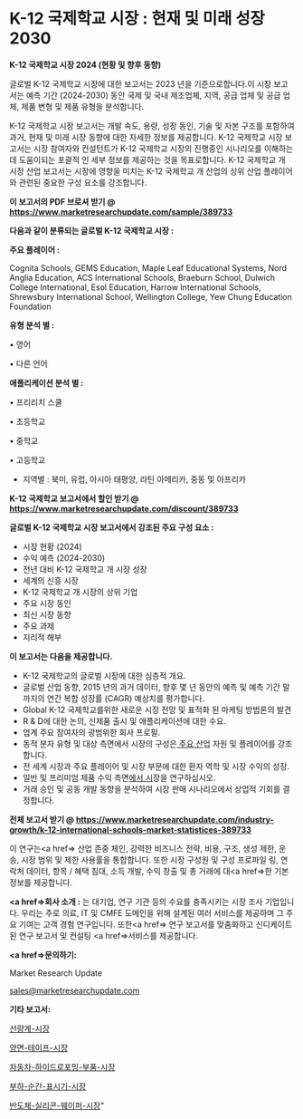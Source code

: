 # K-12 국제학교 시장 : 현재 및 미래 성장 2030

<strong>K-12 국제학교 시장 2024 (현황 및 향후 동향)</strong>

글로벌 K-12 국제학교 시장에 대한 보고서는 2023 년을 기준으로합니다.이 시장 보고서는 예측 기간 (2024-2030) 동안 국제 및 국내 제조업체, 지역, 공급 업체 및 공급 업체, 제품 변형 및 제품 유형을 분석합니다.

K-12 국제학교 시장 보고서는 개발 속도, 용량, 성장 동인, 기술 및 자본 구조를 포함하여 과거, 현재 및 미래 시장 동향에 대한 자세한 정보를 제공합니다. K-12 국제학교 시장 보고서는 시장 참여자와 컨설턴트가 K-12 국제학교 시장의 진행중인 시나리오를 이해하는 데 도움이되는 포괄적 인 세부 정보를 제공하는 것을 목표로합니다. K-12 국제학교 개 시장 산업 보고서는 시장에 영향을 미치는 K-12 국제학교 개 산업의 상위 산업 플레이어와 관련된 중요한 구성 요소를 강조합니다.



<strong>이 보고서의 PDF 브로셔 받기 @ <a href=https://www.marketresearchupdate.com/sample/389733>https://www.marketresearchupdate.com/sample/389733</a></strong>



<strong>다음과 같이 분류되는 글로벌 K-12 국제학교 시장 :</strong>



<strong>주요 플레이어 :</strong>

Cognita Schools, GEMS Education, Maple Leaf Educational Systems, Nord Anglia Education, ACS International Schools, Braeburn School, Dulwich College International, Esol Education, Harrow International Schools, Shrewsbury International School, Wellington College, Yew Chung Education Foundation



<strong>유형 분석 별 :</strong>

• 영어

• 다른 언어



<strong>애플리케이션 분석 별 :</strong>

• 프리리치 스쿨

• 초등학교

• 중학교

• 고등학교

<ul>
  <li>지역별 : 북미, 유럽, 아시아 태평양, 라틴 아메리카, 중동 및 아프리카</li>
</ul>


<strong>K-12 국제학교 보고서에서 할인 받기 @ <a href=https://www.marketresearchupdate.com/discount/389733>https://www.marketresearchupdate.com/discount/389733</a></strong>



<strong>글로벌 K-12 국제학교 시장 보고서에서 강조된 주요 구성 요소 :</strong>
<ul>
  <li>시장 현황 (2024)</li>
  <li>수익 예측 (2024-2030)</li>
  <li>전년 대비 K-12 국제학교 개 시장 성장</li>
  <li>세계의 신흥 시장</li>
  <li>K-12 국제학교 개 시장의 상위 기업</li>
  <li>주요 시장 동인</li>
  <li>최신 시장 동향</li>
  <li>주요 과제</li>
  <li>지리적 해부</li>
</ul>


<strong>이 보고서는 다음을 제공합니다.</strong>
<ul>
  <li>K-12 국제학교의 글로벌 시장에 대한 심층적 개요.</li>
  <li>글로벌 산업 동향, 2015 년의 과거 데이터, 향후 몇 년 동안의 예측 및 예측 기간 말까지의 연간 복합 성장률 (CAGR) 예상치를 평가합니다.</li>
  <li>Global K-12 국제학교를위한 새로운 시장 전망 및 표적화 된 마케팅 방법론의 발견</li>
  <li>R &amp; D에 대한 논의, 신제품 출시 및 애플리케이션에 대한 수요.</li>
  <li>업계 주요 참여자의 광범위한 회사 프로필.</li>
  <li>동적 분자 유형 및 대상 측면에서 시장의 구성은<a href=> 주요 산</a>업 자원 및 플레이어를 강조합니다.</li>
  <li>전 세계 시장과 주요 플레이어 및 시장 부문에 대한 환자 역학 및 시장 수익의 성장.</li>
  <li>일반 및 프리미엄 제품 수익 측면<a href=>에서 시</a>장을 연구하십시오.</li>
  <li>거래 승인 및 공동 개발 동향을 분석하여 시장 판매 시나리오에서 상업적 기회를 결정합니다.</li>
</ul>



<strong>전체 보고서 받기 @ <a href=https://www.marketresearchupdate.com/industry-growth/k-12-international-schools-market-statistices-389733>https://www.marketresearchupdate.com/industry-growth/k-12-international-schools-market-statistices-389733</a></strong>

이 연구는<a href=> 산업 존중</a> 체인, 강력한 비즈니스 전략, 비용, 구조, 생성 제한, 운송, 시장 범위 및 제한 사용률을 통합합니다. 또한 시장 구성원 및 구성 프로파일 링, 연락처 데이터, 항목 / 혜택 침대, 소득 개발, 수익 창출 및 총 거래에 대<a href=>한 기본 </a>정보를 제공합니다.



<strong><a href=>회사 소</a>개 :</strong>
는 대기업, 연구 기관 등의 수요를 충족시키는 시장 조사 기업입니다. 우리는 주로 의료, IT 및 CMFE 도메인을 위해 설계된 여러 서비스를 제공하며 그 주요 기여는 고객 경험 연구입니다. 또한<a href=> 연구 보</a>고서를 맞춤화하고 신디케이트 된 연구 보고서 및 컨설팅 <a href=>서비스</a>를 제공합니다.



<strong><a href=>문의하기:</a></strong>

Market Research Update

sales@marketresearchupdate.com



<strong>기타 보고서:</strong>

<a href=https://www.linkedin.com/pulse/선량계-시장-현재-및-미래-성장-2029-survey-spotlight-pro-24-analysis/>선량계-시장</a>

<a href=https://www.linkedin.com/pulse/양면-테이프-시장-동향-및-성장-전망-trendsetters-talk-360-analysis-d6vgf/>양면-테이프-시장</a>

<a href=https://www.linkedin.com/pulse/자동차-하이드로포밍-부품-시장-진입-전략-및-위험-평가2029년-sdcdf/>자동차-하이드로포밍-부품-시장</a>

<a href=https://www.linkedin.com/pulse/부하-순간-표시기-시장-진입-전략-및-위험-평가2030년-survey-savvy-insights-360-analysis-4pebf/>부하-순간-표시기-시장</a>

<a href=https://www.linkedin.com/pulse/반도체-실리콘-웨이퍼-시장-현재-및-미래-성장-2030-market-matrix-musings-analysis-9rrff/>반도체-실리콘-웨이퍼-시장</a>"
